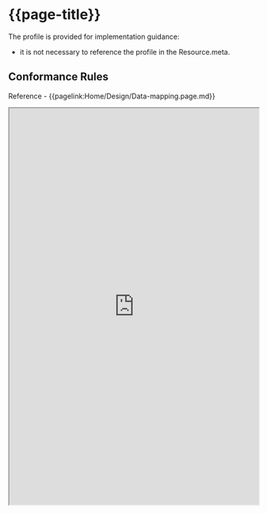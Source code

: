 # {{page-title}}

The profile is provided for implementation guidance:
- it is not necessary to reference the profile in the Resource.meta. <!--Reference: {{pagelink:Home/Examples/Example---An-active.md}}-->



 ## Conformance Rules

Reference - {{pagelink:Home/Design/Data-mapping.page.md}}

<!--A searchset Bundle will be returned on the GET /Flag interaction ({{pagelink:Home/Design/Interactions.page.md}}). The Bundle will contain 0 or 1 Flag resource.-->




<iframe src="https://simplifier.net/guide/UK-Core-Implementation-Guide-STU3-Sequence/Home/ProfilesandExtensions/Profile-UKCore-Organization?version=current" height="800px" width="100%"></iframe>




